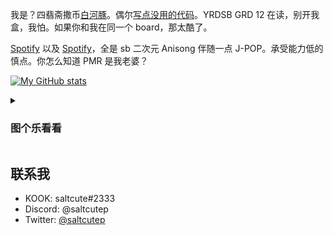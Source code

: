 
<!---
Hexona69/Hexona69 is a ✨ special ✨ repository because its `README.md` (this file) appears on your GitHub profile.
You can click the Preview link to take a look at your changes.
--->

我是？四翡斋撒币[白河豚](https://lolicon.ac.cn/anime-watching-diary/)。偶尔[写点没用的代码](https://github.com/Hexona69)。YRDSB GRD 12 在读，别开我盒，我怕。如果你和我在同一个 board，那太酷了。

[Spotify](https://open.spotify.com/playlist/2KbSpdamICsAFTdxEjOgG5) 以及 [Spotify](https://open.spotify.com/playlist/3FUOa8oxaboFuA3ymdJQ85)，全是 sb 二次元 Anisong 伴随一点 J-POP。承受能力低的慎点。你怎么知道 PMR 是我老婆？

[![My GitHub stats](https://github-readme-stats.vercel.app/api?username=saltcute&show_icons=true&theme=github_dark_dimmed)](https://github.com/anuraghazra/github-readme-stats)

<details>
  <summary><h3>图个乐看看</h3></summary>

|Date|Type|[Mind](https://www.16personalities.com/articles/mind-introverted-vs-extraverted)|[Energy](https://www.16personalities.com/articles/energy-intuitive-vs-observant)|[Nature](https://www.16personalities.com/articles/nature-thinking-vs-feeling)|[Tactics](https://www.16personalities.com/articles/tactics-judging-vs-prospecting)|[Identity](https://www.16personalities.com/articles/identity-assertive-vs-turbulent)|
|---|---|---|---|---|---|---|
| 2022/11/20 | [Turbulent Virtuoso](https://www.16personalities.com/istp-personality) (ISTP-T) | Introverted  87% | Observant 67% | Thinking 66% | Prospecting 64% | Turbulent 75% |
| 2023/04/04 | [Turbulent Logician](https://www.16personalities.com/intp-personality) (INTP-T) | Introverted 100% | Intuitive 56% | Thinking 55% | Prospecting 65% | Turbulent 76% |
| 2023/07/04 | [Turbulent Logician](https://www.16personalities.com/intp-personality) (INTP-T) | Introverted  98% | Intuitive 65% | Thinking 58% | Prospecting 76% | Turbulent 75% |
| 2023/10/05 | [Turbulent Virtuoso](https://www.16personalities.com/istp-personality) (ISTP-T) | Introverted  100% | Observant 52% | Thinking 61% | Prospecting 68% | Turbulent 71% |

</details>

## 联系我

- KOOK: saltcute#2333
- Discord: @saltcutep
- Twitter: [@saltcutep](https://twitter.com/saltcutep)
